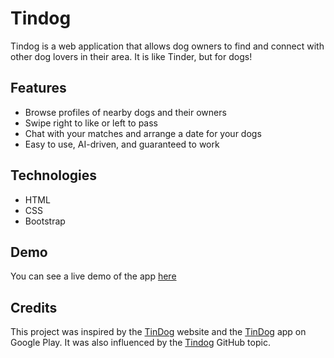 # Tindog

Tindog is a web application that allows dog owners to find and connect with other dog lovers in their area. It is like Tinder, but for dogs!

## Features

- Browse profiles of nearby dogs and their owners
- Swipe right to like or left to pass
- Chat with your matches and arrange a date for your dogs
- Easy to use, AI-driven, and guaranteed to work

## Technologies

- HTML
- CSS
- Bootstrap

## Demo

You can see a live demo of the app [here](https://syedshagufta.github.io/TinDogProject/)

## Credits

This project was inspired by the [TinDog](https://tindog.co/) website and the [TinDog](https://play.google.com/store/apps/details?id=com.tindog.tindog&gl=US) app on Google Play. It was also influenced by the [Tindog](https://github.com/topics/tindog) GitHub topic.


